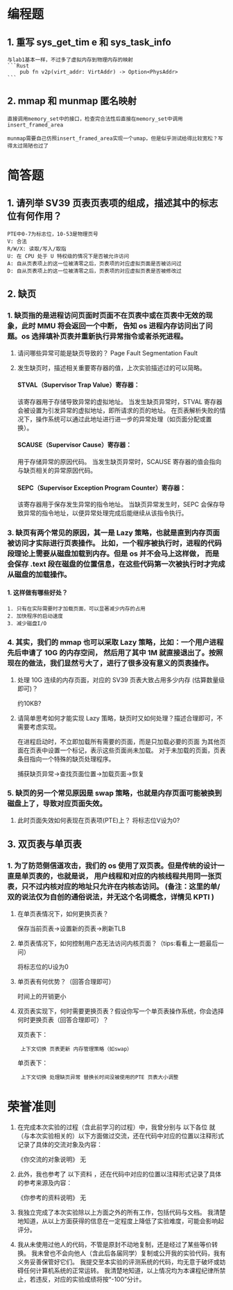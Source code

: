 # 编程题
## 1. 重写 sys_get_tim e 和 sys_task_info

    与lab1基本一样，不过多了虚拟内存到物理内存的映射
    ```Rust
        pub fn v2p(virt_addr: VirtAddr) -> Option<PhysAddr>
    ```

    

## 2. mmap 和 munmap 匿名映射

    直接调用memory_set中的接口，检查完合法性后直接在memory_set中调用insert_framed_area

    munmap需要自己仿照insert_framed_area实现一个umap，但是似乎测试给得比较宽松？写得太过简陋也过了

# 简答题
## 1. 请列举 SV39 页表页表项的组成，描述其中的标志位有何作用？

    PTE中0-7为标志位，10-53是物理页号
    V: 合法
    R/W/X: 读取/写入/取指
    U: 在 CPU 处于 U 特权级的情况下是否被允许访问
    A: 自从页表项上的这一位被清零之后，页表项的对应虚拟页面是否被访问过
    D: 自从页表项上的这一位被清零之后，页表项的对应虚拟页表是否被修改过

## 2. 缺页
### 1. 缺页指的是进程访问页面时页面不在页表中或在页表中无效的现象，此时 MMU 将会返回一个中断， 告知 os 进程内存访问出了问题。os 选择填补页表并重新执行异常指令或者杀死进程。

1. 请问哪些异常可能是缺页导致的？
    Page Fault
    Segmentation Fault

2. 发生缺页时，描述相关重要寄存器的值，上次实验描述过的可以简略。

    #### STVAL（Supervisor Trap Value）寄存器：
    该寄存器用于存储导致异常的虚拟地址。
    当发生缺页异常时，STVAL 寄存器会被设置为引发异常的虚拟地址，即所请求的页的地址。
    在页表解析失败的情况下，操作系统可以通过此地址进行进一步的异常处理（如页面分配或置换）。

    #### SCAUSE（Supervisor Cause）寄存器：

    用于存储异常的原因代码。
    当发生缺页异常时，SCAUSE 寄存器的值会指向与缺页相关的异常原因代码。

    #### SEPC（Supervisor Exception Program Counter）寄存器：

    该寄存器用于保存发生异常的指令地址。
    当缺页异常发生时，SEPC 会保存导致异常的指令地址，以便异常处理完成后能继续从该指令执行。


### 3. 缺页有两个常见的原因，其一是 Lazy 策略，也就是直到内存页面被访问才实际进行页表操作。 比如，一个程序被执行时，进程的代码段理论上需要从磁盘加载到内存。但是 os 并不会马上这样做， 而是会保存 .text 段在磁盘的位置信息，在这些代码第一次被执行时才完成从磁盘的加载操作。

#### 1. 这样做有哪些好处？
    1. 只有在实际需要时才加载页面，可以显著减少内存的占用
    2. 加快程序的启动速度
    3. 减少磁盘I/O

### 4. 其实，我们的 mmap 也可以采取 Lazy 策略，比如：一个用户进程先后申请了 10G 的内存空间， 然后用了其中 1M 就直接退出了。按照现在的做法，我们显然亏大了，进行了很多没有意义的页表操作。

1. 处理 10G 连续的内存页面，对应的 SV39 页表大致占用多少内存 (估算数量级即可)？

    约10KB?

2. 请简单思考如何才能实现 Lazy 策略，缺页时又如何处理？描述合理即可，不需要考虑实现。

    在进程启动时，不立即加载所有需要的页面，而是只加载必要的页面
    为其他页面在页表中设置一个标记，表示这些页面尚未加载。 对于未加载的页面，页表条目指向一个特殊的缺页处理程序。

    捕获缺页异常->查找页面位置->加载页面->恢复


### 5. 缺页的另一个常见原因是 swap 策略，也就是内存页面可能被换到磁盘上了，导致对应页面失效。

1. 此时页面失效如何表现在页表项(PTE)上？
    将标志位V设为0?

## 3. 双页表与单页表

### 1. 为了防范侧信道攻击，我们的 os 使用了双页表。但是传统的设计一直是单页表的，也就是说， 用户线程和对应的内核线程共用同一张页表，只不过内核对应的地址只允许在内核态访问。 (备注：这里的单/双的说法仅为自创的通俗说法，并无这个名词概念，详情见 KPTI )

1. 在单页表情况下，如何更换页表？

    保存当前页表->设置新的页表->刷新TLB

2. 单页表情况下，如何控制用户态无法访问内核页面？（tips:看看上一题最后一问）

    将标志位的U设为0

3. 单页表有何优势？（回答合理即可）

    时间上的开销更小

4. 双页表实现下，何时需要更换页表？假设你写一个单页表操作系统，你会选择何时更换页表（回答合理即可）？

    双页表下：

        上下文切换 页表更新 内存管理策略（如swap）

    单页表下：

        上下文切换 处理缺页异常 替换长时间没被使用的PTE 页表大小调整

# 荣誉准则

1. 在完成本次实验的过程（含此前学习的过程）中，我曾分别与 以下各位 就（与本次实验相关的）以下方面做过交流，还在代码中对应的位置以注释形式记录了具体的交流对象及内容：

    《你交流的对象说明》
    无

2. 此外，我也参考了 以下资料 ，还在代码中对应的位置以注释形式记录了具体的参考来源及内容：

    《你参考的资料说明》
    无

3. 我独立完成了本次实验除以上方面之外的所有工作，包括代码与文档。 我清楚地知道，从以上方面获得的信息在一定程度上降低了实验难度，可能会影响起评分。

4. 我从未使用过他人的代码，不管是原封不动地复制，还是经过了某些等价转换。 我未曾也不会向他人（含此后各届同学）复制或公开我的实验代码，我有义务妥善保管好它们。 我提交至本实验的评测系统的代码，均无意于破坏或妨碍任何计算机系统的正常运转。 我清楚地知道，以上情况均为本课程纪律所禁止，若违反，对应的实验成绩将按“-100”分计。